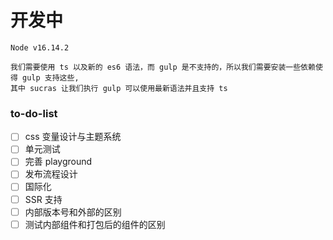 # 开发中

```
Node v16.14.2
```

```
我们需要使用 ts 以及新的 es6 语法，而 gulp 是不支持的，所以我们需要安装一些依赖使得 gulp 支持这些,
其中 sucras 让我们执行 gulp 可以使用最新语法并且支持 ts
```

### to-do-list

- [ ] css 变量设计与主题系统
- [ ] 单元测试
- [ ] 完善 playground
- [ ] 发布流程设计
- [ ] 国际化
- [ ] SSR 支持
- [ ] 内部版本号和外部的区别
- [ ] 测试内部组件和打包后的组件的区别
